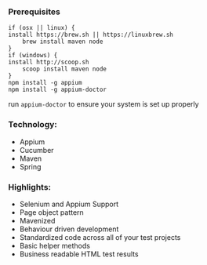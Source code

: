 ### Prerequisites

    if (osx || linux) {
    install https://brew.sh || https://linuxbrew.sh
        brew install maven node
    }
    if (windows) {
    install http://scoop.sh
        scoop install maven node
    }
	npm install -g appium
	npm install -g appium-doctor

run `appium-doctor` to ensure your system is set up properly

### Technology:
 * Appium
 * Cucumber
 * Maven
 * Spring

### Highlights:
 * Selenium and Appium Support
 * Page object pattern
 * Mavenized
 * Behaviour driven development
 * Standardized code across all of your test projects
 * Basic helper methods
 * Business readable HTML test results